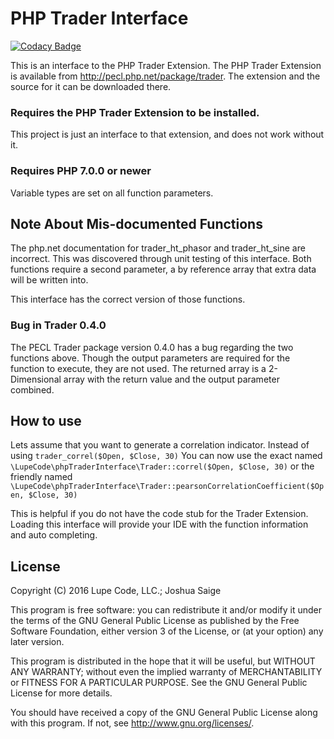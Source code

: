 # PHP Trader Interface

[![Codacy Badge](https://api.codacy.com/project/badge/Grade/221a58d6d99943688ff68ca1141a1c86)](https://www.codacy.com/app/jbspublic/phpTraderInterface?utm_source=github.com&amp;utm_medium=referral&amp;utm_content=LupeCode/phpTraderInterface&amp;utm_campaign=Badge_Grade)

This is an interface to the PHP Trader Extension.
The PHP Trader Extension is available from <http://pecl.php.net/package/trader>.
The extension and the source for it can be downloaded there.

### Requires the PHP Trader Extension to be installed.

This project is just an interface to that extension, and does not work without it.

### Requires PHP 7.0.0 or newer

Variable types are set on all function parameters.

## Note About Mis-documented Functions

The php.net documentation for trader_ht_phasor and trader_ht_sine are incorrect.  This was discovered through unit testing of this interface.  Both functions require a second parameter, a by reference array that extra data will be written into.

This interface has the correct version of those functions.

### Bug in Trader 0.4.0

The PECL Trader package version 0.4.0 has a bug regarding the two functions above.  Though the output parameters are required for the function to execute, they are not used.  The returned array is a 2-Dimensional array with the return value and the output parameter combined. 

## How to use

Lets assume that you want to generate a correlation indicator.
Instead of using 
`trader_correl($Open, $Close, 30)`
You can now use the exact named
`\LupeCode\phpTraderInterface\Trader::correl($Open, $Close, 30)`
or the friendly named
`\LupeCode\phpTraderInterface\Trader::pearsonCorrelationCoefficient($Open, $Close, 30)`

This is helpful if you do not have the code stub for the Trader Extension.  Loading this interface will provide your IDE with the function information and auto completing.

## License
Copyright (C) 2016 Lupe Code, LLC.; Joshua Saige

This program is free software: you can redistribute it and/or modify it under the terms of the GNU General Public License as published by the Free Software Foundation, either version 3 of the License, or (at your option) any later version.

This program is distributed in the hope that it will be useful, but WITHOUT ANY WARRANTY; without even the implied warranty of MERCHANTABILITY or FITNESS FOR A PARTICULAR PURPOSE.  See the GNU General Public License for more details.

You should have received a copy of the GNU General Public License along with this program.  If not, see <http://www.gnu.org/licenses/>.
